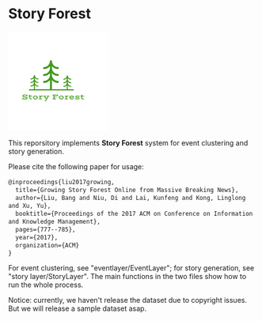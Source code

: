 # Story Forest

![StoryForest](StoryForest.png)

This reporsitory implements **Story Forest** system for event clustering and story generation.

Please cite the following paper for usage:

```
@inproceedings{liu2017growing,
  title={Growing Story Forest Online from Massive Breaking News},
  author={Liu, Bang and Niu, Di and Lai, Kunfeng and Kong, Linglong and Xu, Yu},
  booktitle={Proceedings of the 2017 ACM on Conference on Information and Knowledge Management},
  pages={777--785},
  year={2017},
  organization={ACM}
}
```

For event clustering, see "eventlayer/EventLayer"; for story generation, see "story layer/StoryLayer". The main functions in the two files show how to run the whole process.

Notice: currently, we haven't release the dataset due to copyright issues. But we will release a sample dataset asap.